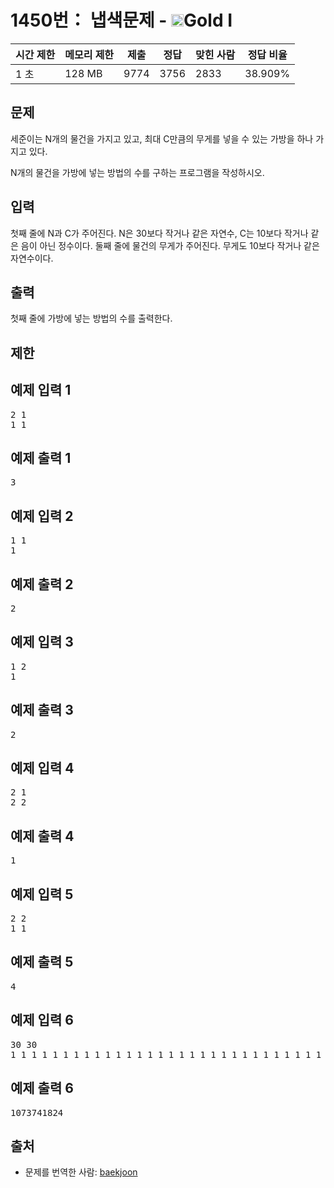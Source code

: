 # 1450번： 냅색문제 - <img src="https://static.solved.ac/tier_small/15.svg" style="height:20px" />Gold I


| 시간 제한 | 메모리 제한 | 제출 | 정답 | 맞힌 사람 | 정답 비율 |
| --- | --- | --- | --- | --- | --- |
| 1 초 | 128 MB | 9774 | 3756 | 2833 | 38.909% |


## 문제


세준이는 N개의 물건을 가지고 있고, 최대 C만큼의 무게를 넣을 수 있는 가방을 하나 가지고 있다.

N개의 물건을 가방에 넣는 방법의 수를 구하는 프로그램을 작성하시오.




## 입력


첫째 줄에 N과 C가 주어진다. N은 30보다 작거나 같은 자연수, C는 10보다 작거나 같은 음이 아닌 정수이다. 둘째 줄에 물건의 무게가 주어진다. 무게도 10보다 작거나 같은 자연수이다.



## 출력


첫째 줄에 가방에 넣는 방법의 수를 출력한다.




## 제한




## 예제 입력 1


<pre>2 1
1 1
</pre>


## 예제 출력 1


<pre>3
</pre>




## 예제 입력 2


<pre>1 1
1
</pre>


## 예제 출력 2


<pre>2
</pre>




## 예제 입력 3


<pre>1 2
1
</pre>


## 예제 출력 3


<pre>2
</pre>




## 예제 입력 4


<pre>2 1
2 2
</pre>


## 예제 출력 4


<pre>1
</pre>




## 예제 입력 5


<pre>2 2
1 1
</pre>


## 예제 출력 5


<pre>4
</pre>




## 예제 입력 6


<pre>30 30
1 1 1 1 1 1 1 1 1 1 1 1 1 1 1 1 1 1 1 1 1 1 1 1 1 1 1 1 1 1
</pre>


## 예제 출력 6


<pre>1073741824
</pre>






## 출처


- 문제를 번역한 사람: [baekjoon](/user/baekjoon)





